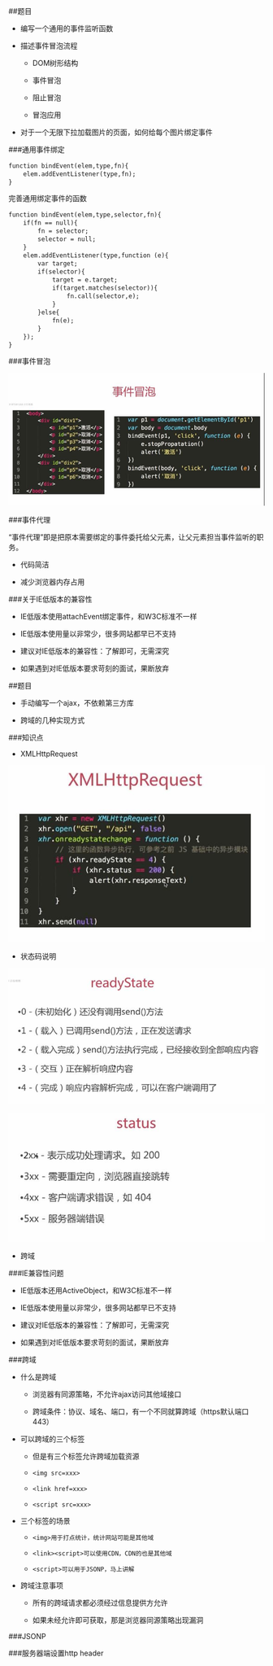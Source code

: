 ##题目

- 编写一个通用的事件监听函数

- 描述事件冒泡流程

    - DOM树形结构
    
    - 事件冒泡
    
    - 阻止冒泡
    
    - 冒泡应用
    

        

- 对于一个无限下拉加载图片的页面，如何给每个图片绑定事件




###通用事件绑定

```
function bindEvent(elem,type,fn){
    elem.addEventListener(type,fn);
}

```

完善通用绑定事件的函数
```
function bindEvent(elem,type,selector,fn){
    if(fn == null){
        fn = selector;
        selector = null;
    }
    elem.addEventListener(type,function (e){
        var target;
        if(selector){
            target = e.target;
            if(target.matches(selector)){
                fn.call(selector,e);
            }
        }else{
            fn(e);
        }
    });
}

```






###事件冒泡

![](/assets/360截图20171003152545764.jpg)




###事件代理

“事件代理”即是把原本需要绑定的事件委托给父元素，让父元素担当事件监听的职务。


- 代码简洁

- 减少浏览器内存占用





###关于IE低版本的兼容性

- IE低版本使用attachEvent绑定事件，和W3C标准不一样

- IE低版本使用量以非常少，很多网站都早已不支持

- 建议对IE低版本的兼容性：了解即可，无需深究

- 如果遇到对IE低版本要求苛刻的面试，果断放弃












##题目

- 手动编写一个ajax，不依赖第三方库

- 跨域的几种实现方式




###知识点

- XMLHttpRequest

![](/assets/360截图20171003162014787.jpg)



- 状态码说明

![](/assets/360截图20171003205936235.jpg)

![](/assets/360截图20171003210121533.jpg)




- 跨域




###IE兼容性问题

- IE低版本还用ActiveObject，和W3C标准不一样

- IE低版本使用量以非常少，很多网站都早已不支持

- 建议对IE低版本的兼容性：了解即可，无需深究

- 如果遇到对IE低版本要求苛刻的面试，果断放弃





###跨域

- 什么是跨域

    - 浏览器有同源策略，不允许ajax访问其他域接口
    
    - 跨域条件：协议、域名、端口，有一个不同就算跨域（https默认端口443）


- 可以跨域的三个标签

    - 但是有三个标签允许跨域加载资源
    
    - `<img src=xxx>`
    
    - `<link href=xxx>`
    
    - `<script src=xxx>`


- 三个标签的场景

    - `<img>用于打点统计，统计网站可能是其他域`

    - `<link><script>可以使用CDN，CDN的也是其他域`

    - `<script>可以用于JSONP，马上讲解`


- 跨域注意事项

    - 所有的跨域请求都必须经过信息提供方允许
    
    - 如果未经允许即可获取，那是浏览器同源策略出现漏洞






###JSONP



###服务器端设置http header













































































































